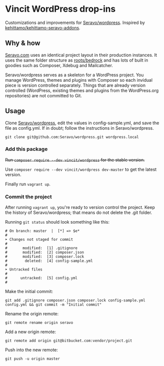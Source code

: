 # Vincit WordPress drop-ins

Customizations and improvements for [Seravo/wordpress](https://github.com/Seravo/wordpress). Inspired by [kehittamo/kehittamo-seravo-addons](https://github.com/kehittamo/kehittamo-seravo-addons).

## Why & how
[Seravo.com](https://seravo.com) uses an identical project layout in their production instances. It uses the same folder structure as [roots/bedrock](https://github.com/roots/bedrock) and has lots of built in goodies such as Composer, Xdebug and Mailcatcher.

Seravo/wordpress serves as a skeleton for a WordPress project. You manage WordPress, themes and plugins with Composer so each invidual piece is version controlled separately. Things that are already version controlled (WordPress, existing themes and plugins from the WordPress.org repositories) are not committed to Git.

## Usage
Clone [Seravo/wordpress](https://github.com/Seravo/wordpress), edit the values in config-sample.yml, and save the file as config.yml. If in doubt; follow the instructions in Seravo/wordpress.

```
git clone git@github.com:Seravo/wordpress.git wordpress.local
```

### Add this package
~~Run `composer require --dev vincit/wordpress` for the stable version.~~

Use `composer require --dev vincit/wordpress dev-master` to get the latest version.

Finally run `vagrant up`.

### Commit the project
After running `vagrant up`, you're ready to version control the project. Keep the history of Seravo/wordpress; that means do not delete the .git folder.

Running `git status` should look something like this:
```
# On branch: master  |  [*] => $e*
#
➤ Changes not staged for commit
#
#       modified:  [1] .gitignore
#       modified:  [2] composer.json
#       modified:  [3] composer.lock
#        deleted:  [4] config-sample.yml
#
➤ Untracked files
#
#      untracked:  [5] config.yml
#
```

Make the initial commit:
```
git add .gitignore composer.json composer.lock config-sample.yml config.yml && git commit -m "Initial commit"
```

Rename the origin remote:
```
git remote rename origin seravo
```

Add a new origin remote:
```
git remote add origin git@bitbucket.com:vendor/project.git
```

Push into the new remote:
```
git push -u origin master
```
